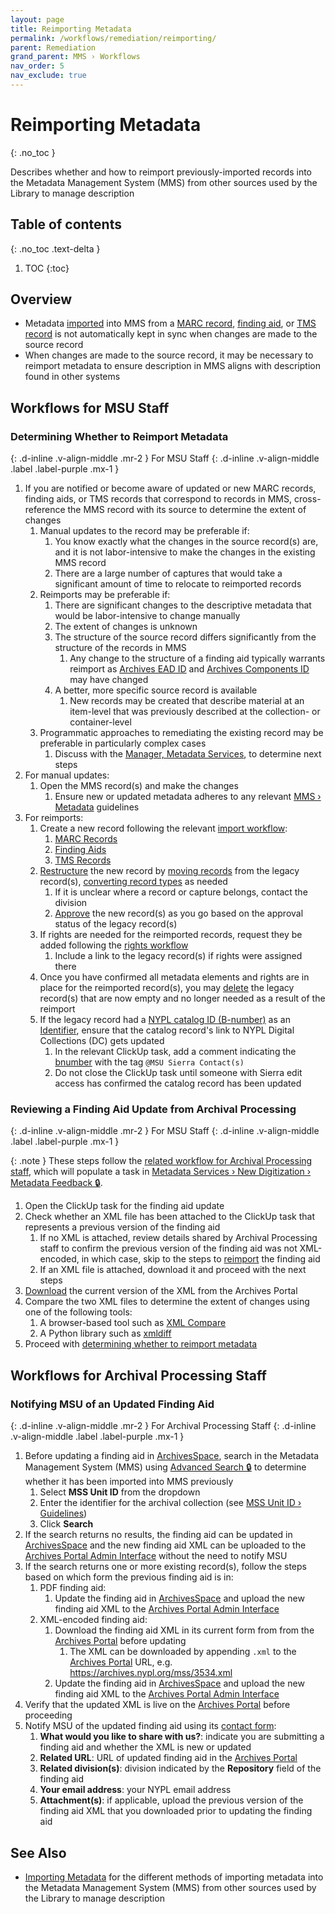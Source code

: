 ```yaml
---
layout: page
title: Reimporting Metadata
permalink: /workflows/remediation/reimporting/
parent: Remediation
grand_parent: MMS › Workflows
nav_order: 5
nav_exclude: true
---
```


# Reimporting Metadata
{: .no_toc }

Describes whether and how to reimport previously-imported records into the Metadata Management System (MMS) from other sources used by the Library to manage description

## Table of contents
{: .no_toc .text-delta }

1. TOC
{:toc}

## Overview
- Metadata [imported](/metadata-documentation/workflows/importing/) into MMS from a [MARC record](/metadata-documentation/workflows/importing/marc/), [finding aid](/metadata-documentation/workflows/importing/finding-aids/), or [TMS record](/metadata-documentation/workflows/importing/tms/) is not automatically kept in sync when changes are made to the source record
- When changes are made to the source record, it may be necessary to reimport metadata to ensure description in MMS aligns with description found in other systems

## Workflows for MSU Staff

### Determining Whether to Reimport Metadata
{: .d-inline .v-align-middle .mr-2 }
For MSU Staff
{: .d-inline .v-align-middle .label .label-purple .mx-1 }
1. If you are notified or become aware of updated or new MARC records, finding aids, or TMS records that correspond to records in MMS, cross-reference the MMS record with its source to determine the extent of changes
   1. Manual updates to the record may be preferable if:
      1. You know exactly what the changes in the source record(s) are, and it is not labor-intensive to make the changes in the existing MMS record
      1. There are a large number of captures that would take a significant amount of time to relocate to reimported records
   1. Reimports may be preferable if:
      1. There are significant changes to the descriptive metadata that would be labor-intensive to change manually
      1. The extent of changes is unknown
      1. The structure of the source record differs significantly from the structure of the records in MMS
         1. Any change to the structure of a finding aid typically warrants reimport as [Archives EAD ID](/metadata-documentation/metadata/element/identifier/archives-ead/) and [Archives Components ID](/metadata-documentation/metadata/element/identifier/archives-components/) may have changed
      1. A better, more specific source record is available
         1. New records may be created that describe material at an item-level that was previously described at the collection- or container-level
   1. Programmatic approaches to remediating the existing record may be preferable in particularly complex cases
      1. Discuss with the [Manager, Metadata Services](/metadata-documentation/contact/), to determine next steps
1. For manual updates:
   1. Open the MMS record(s) and make the changes
      1. Ensure new or updated metadata adheres to any relevant [MMS › Metadata](/metadata-documentation/metadata/) guidelines
1. For reimports:
   1. Create a new record following the relevant [import workflow](/metadata-documentation/workflows/importing/):
      1. [MARC Records](/metadata-documentation/workflows/importing/marc/)
      1. [Finding Aids](/metadata-documentation/workflows/importing/finding-aids/)
      1. [TMS Records](/metadata-documentation/workflows/importing/tms/)
   1. [Restructure](/metadata-documentation/workflows/remediation/restructuring/) the new record by [moving records](/metadata-documentation/workflows/remediation/restructuring/#moving-records) from the legacy record(s), [converting record types](/metadata-documentation/workflows/remediation/restructuring/#converting-between-record-types) as needed
      1. If it is unclear where a record or capture belongs, contact the division
      1. [Approve](/metadata-documentation/workflows/approvals/) the new record(s) as you go based on the approval status of the legacy record(s)
   1. If rights are needed for the reimported records, request they be added following the [rights workflow](/metadata-documentation/workflows/rights/)
      1. Include a link to the legacy record(s) if rights were assigned there
   1. Once you have confirmed all metadata elements and rights are in place for the reimported record(s), you may [delete](/metadata-documentation/workflows/remediation/deleting/) the legacy record(s) that are now empty and no longer needed as a result of the reimport
   1. If the legacy record had a [NYPL catalog ID (B-number)](/metadata-documentation/metadata/element/identifier/bnumber/) as an [Identifier](/metadata-documentation/metadata/element/identifier/), ensure that the catalog record's link to NYPL Digital Collections (DC) gets updated
      1. In the relevant ClickUp task, add a comment indicating the [bnumber](/metadata-documentation/metadata/element/identifier/bnumber/) with the tag `@MSU Sierra Contact(s)`
      1. Do not close the ClickUp task until someone with Sierra edit access has confirmed the catalog record has been updated

### Reviewing a Finding Aid Update from Archival Processing
{: .d-inline .v-align-middle .mr-2 }
For MSU Staff
{: .d-inline .v-align-middle .label .label-purple .mx-1 }

{: .note }
These steps follow the [related workflow for Archival Processing staff](#notifying-msu-of-an-updated-finding-aid), which will populate a task in [Metadata Services › New Digitization › Metadata Feedback 🔒](https://app.clickup.com/2305128/v/l/26b38-2943).

1. Open the ClickUp task for the finding aid update
1. Check whether an XML file has been attached to the ClickUp task that represents a previous version of the finding aid
   1. If no XML is attached, review details shared by Archival Processing staff to confirm the previous version of the finding aid was not XML-encoded, in which case, skip to the steps to [reimport](#determining-whether-to-reimport-metadata) the finding aid
   1. If an XML file is attached, download it and proceed with the next steps
1. [Download](/metadata-documentation/resources/tips-tricks/#view-xml-in-archives-portal) the current version of the XML from the Archives Portal
1. Compare the two XML files to determine the extent of changes using one of the following tools:
   1. A browser-based tool such as [XML Compare](https://extendsclass.com/xml-diff.html)
   1. A Python library such as [xmldiff](https://pypi.org/project/xmldiff/)
1. Proceed with [determining whether to reimport metadata](#determining-whether-to-reimport-metadata)

## Workflows for Archival Processing Staff

### Notifying MSU of an Updated Finding Aid
{: .d-inline .v-align-middle .mr-2 }
For Archival Processing Staff
{: .d-inline .v-align-middle .label .label-purple .mx-1 }
1. Before updating a finding aid in [ArchivesSpace](/metadata-documentation/resources/glossary/#archivesspace), search in the Metadata Management System (MMS) using [Advanced Search 🔒](https://metadata.nypl.org/searches/advanced) to determine whether it has been imported into MMS previously
   1. Select **MSS Unit ID** from the dropdown
   1. Enter the identifier for the archival collection (see [MSS Unit ID › Guidelines](/metadata-documentation/metadata/element/identifier/mss-unit/#guidel))
   1. Click **Search**
1. If the search returns no results, the finding aid can be updated in [ArchivesSpace](/metadata-documentation/resources/glossary/#archivesspace) and the new finding aid XML can be uploaded to the [Archives Portal Admin Interface](/metadata-documentation/resources/glossary/#archives-portal-admin-interface) without the need to notify MSU
1. If the search returns one or more existing record(s), follow the steps based on which form the previous finding aid is in:
   1. PDF finding aid:
      1. Update the finding aid in [ArchivesSpace](/metadata-documentation/resources/glossary/#archivesspace) and upload the new finding aid XML to the [Archives Portal Admin Interface](/metadata-documentation/resources/glossary/#archives-portal-admin-interface)
   1. XML-encoded finding aid:
      1. Download the finding aid XML in its current form from from the [Archives Portal](/metadata-documentation/resources/glossary/#archives-portal) before updating
         1. The XML can be downloaded by appending `.xml` to the [Archives Portal](/metadata-documentation/resources/glossary/#archives-portal) URL, e.g. <https://archives.nypl.org/mss/3534.xml> 
      1. Update the finding aid in [ArchivesSpace](/metadata-documentation/resources/glossary/#archivesspace) and upload the new finding aid XML to the [Archives Portal Admin Interface](/metadata-documentation/resources/glossary/#archives-portal-admin-interface)
1. Verify that the updated XML is live on the [Archives Portal](/metadata-documentation/resources/glossary/#archives-portal) before proceeding
1. Notify MSU of the updated finding aid using its [contact form](/metadata-documentation/contact/form/):
   1. **What would you like to share with us?**: indicate you are submitting a finding aid and whether the XML is new or updated
   1. **Related URL**: URL of updated finding aid in the [Archives Portal](/metadata-documentation/resources/glossary/#archives-portal)
   1. **Related division(s)**: division indicated by the **Repository** field of the finding aid
   1. **Your email address**: your NYPL email address
   1. **Attachment(s)**: if applicable, upload the previous version of the finding aid XML that you downloaded prior to updating the finding aid

## See Also
- [Importing Metadata](/metadata-documentation/workflows/importing/) for the different methods of importing metadata into the Metadata Management System (MMS) from other sources used by the Library to manage description
